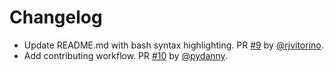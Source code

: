 # Changelog

* Update README.md with bash syntax highlighting. PR [#9](https://github.com/pydanny/refry/pull/9) by [@rjvitorino](https://github.com/rjvitorino).
* Add contributing workflow. PR [#10](https://github.com/pydanny/refry/pull/10) by [@pydanny](https://github.com/pydanny).

